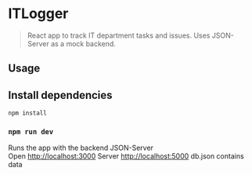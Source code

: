 # ITLogger

> React app to track IT department tasks and issues. Uses JSON-Server as a mock backend.

## Usage

## Install dependencies
```
npm install
```

### `npm run dev`

Runs the app with the backend JSON-Server<br>
Open [http://localhost:3000](http://localhost:3000)
Server [http://localhost:5000](http://localhost:5000)
db.json contains data

